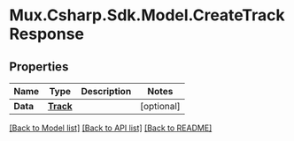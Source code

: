 # Mux.Csharp.Sdk.Model.CreateTrackResponse

## Properties

Name | Type | Description | Notes
------------ | ------------- | ------------- | -------------
**Data** | [**Track**](Track.md) |  | [optional] 

[[Back to Model list]](../README.md#documentation-for-models) [[Back to API list]](../README.md#documentation-for-api-endpoints) [[Back to README]](../README.md)

